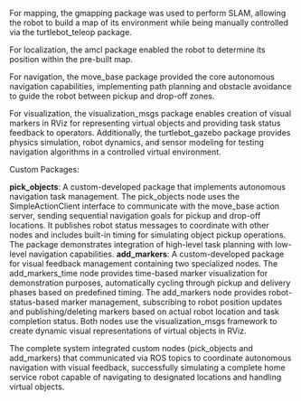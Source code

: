 For mapping, the gmapping package was used to perform SLAM, allowing the robot to build a map of its environment while being manually controlled via the turtlebot_teleop package. 

For localization, the amcl package enabled the robot to determine its position within the pre-built map.

For navigation, the move_base package provided the core autonomous navigation capabilities, implementing path planning and obstacle avoidance to guide the robot between pickup and drop-off zones. 

For visualization, the visualization_msgs package enables creation of visual markers in RViz for representing virtual objects and providing task status feedback to operators.
Additionally, the turtlebot_gazebo package provides physics simulation, robot dynamics, and sensor modeling for testing navigation algorithms in a controlled virtual environment.

Custom Packages:

**pick_objects**: A custom-developed package that implements autonomous navigation task management. The pick_objects node uses the SimpleActionClient interface to communicate with the move_base action server, sending sequential navigation goals for pickup and drop-off locations. It publishes robot status messages to coordinate with other nodes and includes built-in timing for simulating object pickup operations. The package demonstrates integration of high-level task planning with low-level navigation capabilities.
**add_markers**: A custom-developed package for visual feedback management containing two specialized nodes. The add_markers_time node provides time-based marker visualization for demonstration purposes, automatically cycling through pickup and delivery phases based on predefined timing. The add_markers node provides robot-status-based marker management, subscribing to robot position updates and publishing/deleting markers based on actual robot location and task completion status. Both nodes use the visualization_msgs framework to create dynamic visual representations of virtual objects in RViz.

The complete system integrated custom nodes (pick_objects and add_markers) that communicated via ROS topics to coordinate autonomous navigation with visual feedback, successfully simulating a complete home service robot capable of navigating to designated locations and handling virtual objects.
